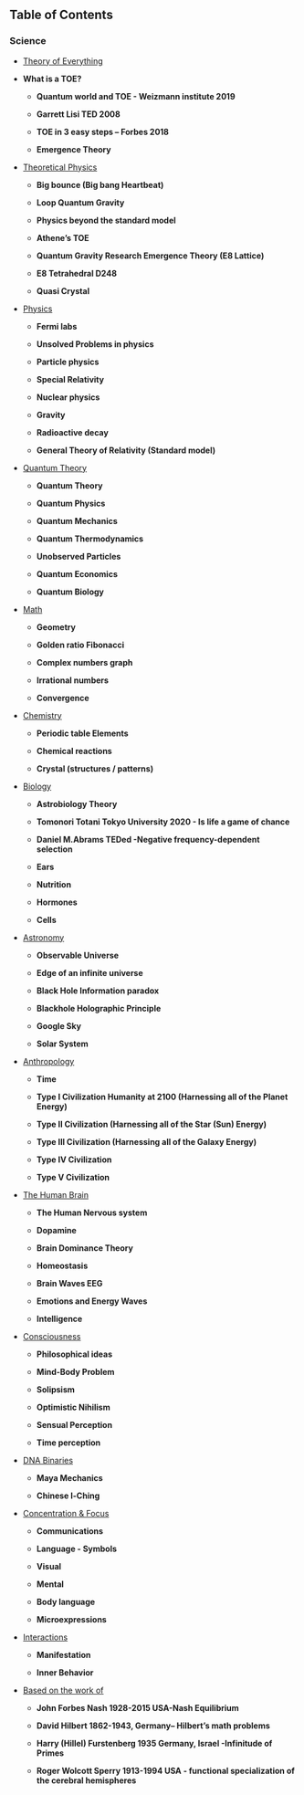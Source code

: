 ##  Table of Contents
  
### Science

   - [Theory of Everything](https://github.com/6rz6/6rz6/blob/main/Theory%20of%20Everything.md)
  
   - **What is a TOE?**
    
     - **Quantum world and TOE - Weizmann institute 2019**
    
     - **Garrett Lisi TED 2008**
    
     - **TOE in 3 easy steps – Forbes 2018**
    
     - **Emergence Theory**
 

- [Theoretical Physics](https://github.com/6rz6/6rz6/blob/main/Theoretical%20Physics.md)

    - **Big bounce (Big bang Heartbeat)**

    - **Loop Quantum Gravity**

    - **Physics beyond the standard model**

    - **Athene’s TOE**

    - **Quantum Gravity Research Emergence Theory (E8 Lattice)**

    - **E8 Tetrahedral D248**

    - **Quasi Crystal**
   
- [Physics](https://github.com/6rz6/6rz6/blob/main/Physics.md)

    - **Fermi labs**
    
    - **Unsolved Problems in physics**
    
    - **Particle physics**
    
    - **Special Relativity**

    - **Nuclear physics**

    - **Gravity**

    - **Radioactive decay**

    - **General Theory of Relativity (Standard model)**


- [Quantum Theory](https://github.com/6rz6/6rz6/blob/main/Quantum%20Theory.md)

    - **Quantum Theory**

    - **Quantum Physics**

    - **Quantum Mechanics**

    - **Quantum Thermodynamics**

    - **Unobserved Particles**

    - **Quantum Economics**

    - **Quantum Biology**
    
- [Math](https://github.com/6rz6/6rz6/blob/main/Maths.md)

    - **Geometry**

    - **Golden ratio Fibonacci**

    - **Complex numbers graph**

    - **Irrational numbers**

    - **Convergence**
    
- [Chemistry](https://github.com/6rz6/6rz6/blob/main/Chemistry.md)

    - **Periodic table Elements**
    
    - **Chemical reactions**

    - **Crystal (structures / patterns)**
    
- [Biology](https://github.com/6rz6/6rz6/blob/main/Biology.md)

    - **Astrobiology Theory**

    - **Tomonori Totani Tokyo University 2020 - Is life a game of chance**

    - **Daniel M.Abrams TEDed -Negative frequency-dependent selection**

    - **Ears**

    - **Nutrition**

    - **Hormones**

    - **Cells**
    
- [Astronomy](https://github.com/6rz6/6rz6/blob/main/Astronomy.md)

    - **Observable Universe**

    - **Edge of an infinite universe**

    - **Black Hole Information paradox**

    - **Blackhole Holographic Principle**

    - **Google Sky**

    - **Solar System**

- [Anthropology](https://github.com/6rz6/6rz6/blob/main/Anthropology.md)

    - **Time**

    - **Type I Civilization Humanity at 2100 (Harnessing all of the Planet Energy)**

    - **Type II Civilization (Harnessing all of the Star (Sun) Energy)**

    - **Type III Civilization (Harnessing all of the Galaxy Energy)**

    - **Type IV Civilization**

    - **Type V Civilization**
    
- [The Human Brain](https://github.com/6rz6/6rz6/blob/main/The%20Human%20Brain.md)

    - **The Human Nervous system**

    - **Dopamine**

    - **Brain Dominance Theory**

    - **Homeostasis**

    - **Brain Waves EEG**

    - **Emotions and Energy Waves**

    - **Intelligence**
   
- [Consciousness](https://github.com/6rz6/6rz6/blob/main/Consciousness.md)

    - **Philosophical ideas**

    - **Mind-Body Problem**

    - **Solipsism**

    - **Optimistic Nihilism**

    - **Sensual Perception**

    - **Time perception**

- [DNA Binaries](https://github.com/6rz6/6rz6/blob/main/DNA%20Binaries.md)

    - **Maya Mechanics**

    - **Chinese l-Ching**

- [Concentration & Focus](https://github.com/6rz6/6rz6/blob/main/Concentration%20&%20Focus.md)

    - **Communications**

    - **Language - Symbols**

    - **Visual**

    - **Mental**

    - **Body language**

    - **Microexpressions**
    
- [Interactions](https://github.com/6rz6/6rz6/blob/main/Interactions.md)

    - **Manifestation**
    
    - **Inner Behavior**

- [Based on the work of](https://github.com/6rz6/6rz6/blob/main/Based%20on%20the%20work%20of.md)

    - **John Forbes Nash 1928-2015 USA-Nash Equilibrium**
    
    - **David Hilbert 1862-1943, Germany– Hilbert’s math problems**
    
    - **Harry (Hillel) Furstenberg 1935 Germany, Israel -Infinitude of Primes**
    
    - **Roger Wolcott Sperry 1913-1994 USA - functional specialization of the cerebral hemispheres**